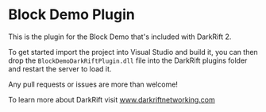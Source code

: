 # Block Demo Plugin
This is the plugin for the Block Demo that's included with DarkRift 2.

To get started import the project into Visual Studio and build it, you can then drop the `BlockDemoDarkRiftPlugin.dll` file into the DarkRift plugins folder and restart the server to load it.

Any pull requests or issues are more than welcome!

To learn more about DarkRift visit www.darkriftnetworking.com
